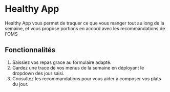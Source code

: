 # Healthy App

Healthy App vous permet de traquer ce que vous manger tout au long de la semaine, et vous propose portions en accord avec les recommandations de l'OMS

## Fonctionnalités

1. Saissiez vos repas grace au formulaire adapté.
2. Gardez une trace de vos menus de la semaine en déployant le dropdown des jour saisi.
3. Consultez les recommandations pour vous aider à composer vos plats du jour.